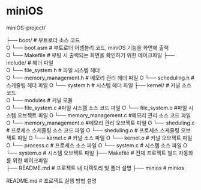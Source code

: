 # miniOS

miniOS-project/

├── boot/                   # 부트로더 소스 코드  
O   └── boot.asm            # 부트로더 어셈블리 코드, miniOS 기능을 화면에 출력  
O   └── Makefile            # 부팅 시 출력되는 화면을 확인하기 위한 메이크파일
├── include/                # 헤더 파일  
O   └── file_system.h       # 파일 시스템 헤더  
O   └── memory_management.h # 메모리 관리 헤더 파일 
O   └── scheduling.h        # 스케줄링 헤더 파일
O   └── system.h            # 시스템 헤더 파일
├── kernel/                 # 커널 소스 코드  
O   └── modules             # 커널 모듈  
   O   └── file_system.c #파일 시스템 소스 코드 파일
   O   └── file_system.o #파일 시스템 오브젝트 파일
   O   └── memory_management.c #메모리 관리 소스 코드 파일
   O   └── memory_management.o #메모리 관리 오브젝트 파일
   O   └── sheduling.c # 프로세스 스케줄링 소스 코드 파일
   O   └── sheduling.o # 프로세스 스케줄링 오브젝트 파일
O   └── kernel.c            # 커널 소스 파일
O   └── kernel.o            # 커널 오브젝트 파일
O   └── process.c           # 프로세스 소스 파일
O   └── system.c            # 시스템 소스 파일
O   └── system.o            # 시스템 오브젝트 파일
├── Makefile                # 전체 프로젝트 빌드 자동화를 위한 메이크파일  
├── README.md               # 프로젝트 내 디렉토리 및 폴더 설명
├── minios                  # minios

README.md               # 프로젝트 실행 방법 설명
